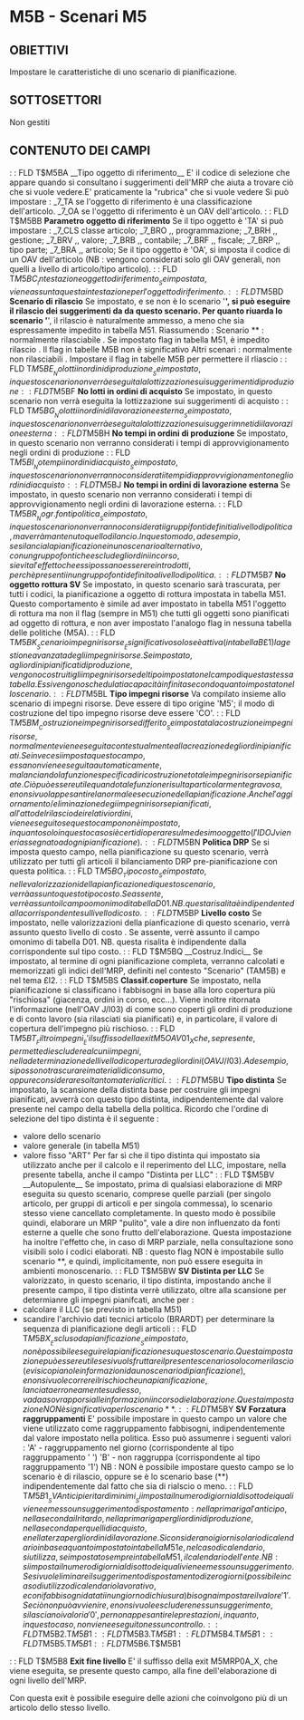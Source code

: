 # M5B - Scenari M5
## OBIETTIVI
Impostare le caratteristiche di uno scenario di pianificazione.
## SOTTOSETTORI
Non gestiti
## CONTENUTO DEI CAMPI
 :  : FLD T$M5BA __Tipo oggetto di riferimento__
E' il codice di selezione che appare quando si consultano i suggerimenti dell'MRP che aiuta a trovare ciò che si vuole vedere.E' praticamente la "rubrica" che si vuole vedere
Si può impostare : 
_7_TA se l'oggetto di riferimento è una classificazione dell'articolo.
_7_OA se l'oggetto di riferimento è un OAV dell'articolo.
 :  : FLD T$M5BB __Parametro oggetto di riferimento__
Se il tipo oggetto è 'TA' si può impostare : 
_7_CLS     classe articolo;
_7_BRO       ,,   programmazione;
_7_BRH       ,,   gestione;
_7_BRV       ,,   valore;
_7_BRB       ,,   contabile;
_7_BRF       ,,   fiscale;
_7_BRP       ,,   tipo parte;
_7_BRA       ,,   articolo;
Se il tipo oggetto è 'OA', si imposta il codice di un OAV dell'articolo (NB :  vengono considerati solo gli OAV generali, non quelli a livello di articolo/tipo articolo).
 :  : FLD T$M5BC __Intestazione oggetto di riferimento__
Se impostata, viene assunta questa intestazione per l'oggetto di riferimento.
 :  : FLD T$M5BD __Scenario di rilascio__
Se impostato, e se non è lo scenario '**', si può eseguire il rilascio dei suggerimenti da  da questo scenario.
Per quanto riuarda lo scenario '**', il rilascio è naturalmente ammesso, a meno che sia espressamente impedito in tabella M51.
Riassumendo : 
Scenario ** :  normalmente rilasciabile
. Se impostato flag in tabella M51, è impedito rilascio
. Il flag in tabelle M5B non è significativo
Altri scenari :  normalmente non rilasciabili
. Impostare il flag in tabelle M5B per permettere il rliascio
 :  : FLD T$M5BE __No lotti in ordini di produzione__
Se impostato, in questo scenario non verrà eseguita la lottizzazione sui suggerimenti di  produzione
 :  : FLD T$M5BF __No lotti in ordini di acquisto__
Se impostato, in questo scenario non verrà eseguita la lottizzazione sui suggerimenti  di acquisto
 :  : FLD T$M5BG __No lotti in ordini di lavorazione esterna__
Se impostato, in questo scenario non verrà eseguita la lottizzazione sui suggerimneti dii lavorazione esterna
 :  : FLD T$M5BH __No tempi in ordini di produzione__
Se impostato, in questo scenario non verranno considerati i tempi di approvvigionamento negli ordini di produzione
 :  : FLD T$M5BI __No tempi in ordini di acquisto__
Se impostato, in questo scenario non verranno considerati i tempi di approvvigionamento negli ordini di acquisto
 :  : FLD T$M5BJ __No tempi in ordini di lavorazione esterna__
Se impostato, in questo scenario non verranno considerati i tempi di approvvigionamento negli ordini di lavorazione esterna.
 :  : FLD T$M5BR __No gr.fonti politica__
Se impostato, in questo scenario non verranno considerati i gruppi fonti definiti a livello di politica, ma verrà mantenuto quello di lancio.
In questo modo, ad esempio, se si lancia la pianificazione in uno scenario alternativo, con un gruppo fonti che esclude gli ordini in corso, si evita l'effetto che essi possano essere reintrodotti, perchè presenti in un gruppo fonti definito a livello di politica.
 :  : FLD T$M5B7 __No oggetto rottura SV__
Se impostato, in questo scenario sarà trascurata, per tutti i codici, la pianificazione a oggetto di rottura impostata in tabella M51.
Questo comportamento è simile ad aver impostato in tabella M51 l'oggetto di rottura ma non il flag  (sempre in M51) che tutti gli oggetti sono pianificati ad oggetto di rottura, e non aver impostato l'analogo flag in nessuna tabella delle politiche (M5A).
 :  : FLD T$M5BK __Scenario impegni risorse__
È significativo solo se è attiva (in tabella B£1) la gestione avanzata degli impegni risorse.
Se impostato, agli ordini pianificati di produzione, vengono costruiti gli impegni risorse del tipo impostato nel campo di questa stessa tabella.
Essi vengono schedulati a capacità infinita secondo quanto impostato nello scenario.
 :  : FLD T$M5BL __Tipo impegni risorse__
Va compilato insieme allo scenario di impegni risorse. Deve essere di tipo origine 'M5'; il modo di costruzione del tipo impegno risorse deve essere 'CO'.
 :  : FLD T$M5BM __Costruzione impegni risorse differito__
Se impostata la costruzione impegni risorse, normalmente viene eseguita contestualmente alla creazione degli ordini pianificati. Se invece si imposta questo campo, essa non viene eseguita automaticamente, ma lanciando la funzione specifica di ricostruzione totale impegni risorse pianificate. Ciò può essere utile quando tale funzione risulta particolarmente gravosa, e non si vuol appesantire la normale esecuzione della pianificazione.
Anche l'aggiornamento/eliminazione degi impegni risorse pianificati, all'atto del rilascio dei relativi ordini, viene eseguito se questo campo non è impostato, in quanto solo in questo caso si è certi di operare sul medesimo oggetto (l'IDOJ viene riassegnato ad ogni pianificazione).
 :  : FLD T$M5BN __Politica DRP__
Se si imposta questo campo, nella pianificazione su questo scenario, verrà utilizzato per tutti gli articoli il bilanciamento DRP pre-pianificazione con questa politica.
 :  : FLD T$M5BO __Tipo costo__
Se impostato, nelle valorizzazioni della pianficazione di questo scenario, verrà assunto questo tipo costo.
Se assente, verrè assunto il campo omonimo di tabella D01.
NB. questa risalita è indipendente dalla corrispondente sul livello di costo.
 :  : FLD T$M5BP __Livello costo__
Se impostato, nelle valorizzazioni della pianficazione di questo scenario, verrà assunto questo livello di costo .
Se assente, verrè assunto il campo omonimo di tabella D01.
NB. questa risalita è indipendente dalla corrispondente sul tipo costo.
 :  : FLD T$M5BQ __Costruz.Indici__
Se impostato, al termine di ogni pianificazione completa, verranno calcolati e memorizzati gli indici dell'MRP, definiti nel contesto "Scenario" (TAM5B) e nel tema £I2.
 :  : FLD T$M5BS __Classif.coperture__
Se impostato, nella pianificazione si classificano i fabbisogni in base alla loro copertura più "rischiosa" (giacenza, ordini in corso, ecc...).
Viene inoltre ritornata l'informazione (nell'OAV J/I03) di come sono coperti gli ordini di produzione e di conto lavoro
(sia rilasciati sia pianificati) e, in particolare, il valore di copertura dell'impegno più rischioso.
 :  : FLD T$M5BT __Filtro impegni__
E' il suffisso della exit M5OAV01_X che, se presente, permette di escludere alcuni impegni, nella determinazione del livello di copertura degli ordini (OAV J/I03).
Ad esempio, si possono trascurare i materiali di consumo, oppure considerare soltanto materiali critici.
 :  : FLD T$M5BU __Tipo distinta__
Se impostato, la scansione della distinta base per costruire gli impegni pianificati, avverrà con questo tipo distinta, indipendentemente dal valore presente nel campo della tabella della politica.
Ricordo che l'ordine di selezione del tipo distinta è il seguente : 
- valore dello scenario
- valore generale (in tabella M51)
- valore fisso "ART"
Per far sì che il tipo distinta qui impostato sia utilizzato anche per il calcolo e il reperimento del LLC, impostare, nella presente tabella, anche il campo "Distinta per LLC"
 :  : FLD T$M5BV __Autopulente__
Se impostato, prima di qualsiasi elaborazione di MRP eseguita su questo scenario, comprese quelle parziali (per singolo articolo, per gruppi di articoli e per singola commessa), lo scenario stesso viene cancellato completamente. In questo modo è possibile quindi, elaborare un MRP "pulito", vale a dire non influenzato da fonti esterne a quelle che sono frutto dell'elaborazione.
Questa impostazione ha inoltre l'effetto che, in caso di MRP parziale, nella consultazione sono visibili solo i codici elaborati.
NB :  questo flag NON è impostabile sullo scenario **, e quindi, implicitamente, non può essere eseguita in ambienti monoscenario.
 :  : FLD T$M5BW __SV Distinta per LLC__
Se valorizzato, in questo scenario, il tipo distinta, impostando anche il presente campo, il tipo distinta verrè utilizzato, oltre alla scansione per determianre gli impegni pianifcati, anche per : 
- calcolare il LLC (se previsto in tabella M51)
- scandire l'archivio dati tecnici articolo (BRARDT) per determinare la sequenza di   pianificazione degli articoli
 :  : FLD T$M5BX __Escluso da pianificazione__
Se impostato, non è possibile eseguire la pianificazione su questo scenario.
Questa impostazione può essere utile se si vuol sfruttare il presente scenario solo come rilascio (e vi si copiano le informazioni da uno scenario di pianficazione), e non si vuole correre il rischio che una pianificazione, lanciata erroneamente su di esso, vada a sovrapporsi alle informazioni in corso di elaborazione.
Questa impostazione NON è significativa per lo scenario **.
 :  : FLD T$M5BY __SV Forzatura raggruppamenti__
E' possibile impostare in questo campo un valore che viene utilizzato come raggruppamento fabbisogni, indipendentemente dal valore impostato nella politica.
Esso può assumenre i seguenti valori : 
'A' - raggruppamento nel giorno (corrispondente al tipo raggruppamento ' ')
'B' - non raggruppa (corrispondente al tipo raggruppamento '1')
NB :  NON è possibile impostare questo campo se lo scenario  è di rilascio, oppure se è lo scenario base (**) indipendentemente dal fatto che sia di rialscio o meno.
 :  : FLD T$M5B1 __SV Anticipi e ritardi minimi__
Si imposta il numero di giorni al di sotto dei quali viene emesso un suggerimento di
spostamento :  nella prima riga l'anticipo, nella seconda il ritardo, nella prima riga
per gli ordini di produzione, nella seconda per quelli di acquisto, e nella terza per gli
ordini di lavorazione.
Si considerano i giorni solari o di calendario in base a quanto impostato in tabella M51 e, nel
caso di calendario, si utilizza, se impostato sempre in tabella M51, il calendario dell'ente.
NB :  si imposta il numero di giorni al di sotto dei quali viene emesso un suggerimento. Se si vuol
eliminare il suggerimento di spostamento di zero giorni (possibile in caso di utilizzo di calendario
lavorativo, e con i fabbisogni datati in un giorno di chiusura) bisogna impostareil valore '1'.
Se ciò non può avvienire, e non si vuole escludere nessun suggerimento, si lasciano i valori
a '0', per non appesantire le prestazioni, in quanto, in questo caso, non viene eseguito
nessun controllo.
 :  : FLD T$M5B2.T$M5B1
 :  : FLD T$M5B3.T$M5B1
 :  : FLD T$M5B4.T$M5B1
 :  : FLD T$M5B5.T$M5B1
 :  : FLD T$M5B6.T$M5B1

 :  : FLD T$M5B8 __Exit fine livello__
E' il suffisso della exit M5MRP0A_X, che viene eseguita, se presente questo campo, alla fine dell'elaborazione di ogni livello dell'MRP.

Con questa exit è possibile eseguire delle azioni che coinvolgono più di un articolo dello stesso livello.

